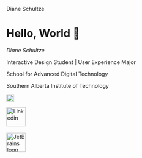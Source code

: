 Diane Schultze
# Hello, World 👋

*Diane Schultze*

Interactive Design Student | User Experience Major

School for Advanced Digital Technology

Southern Alberta Institute of Technology

<img src="https://upload.wikimedia.org/wikipedia/commons/c/ca/LinkedIn_logo_initials.png" alt="https://upload.wikimedia.org/wikipedia/commons/c/ca/LinkedIn_logo_initials.png" width="20px"/>


<a href="Source(https://www.linkedin.com/in/diane-schultze-863053295)"> <img src="https://upload.wikimedia.org/wikipedia/commons/c/ca/LinkedIn_logo_initials.png" height="50px" alt="Linkedin"></a>
    &nbsp;


<a href="https://www.jetbrains.com"><img src="https://upload.wikimedia.org/wikipedia/commons/c/ca/LinkedIn_logo_initials.png" height="50px" alt="JetBrains logo"></a>
